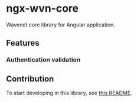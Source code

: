 # ngx-wvn-core
Wavenet core library for Angular application.

## Features

### Authentication validation



## Contribution
To start developing in this library, see [this README](projects/ngx-wvn-core/README.md).

